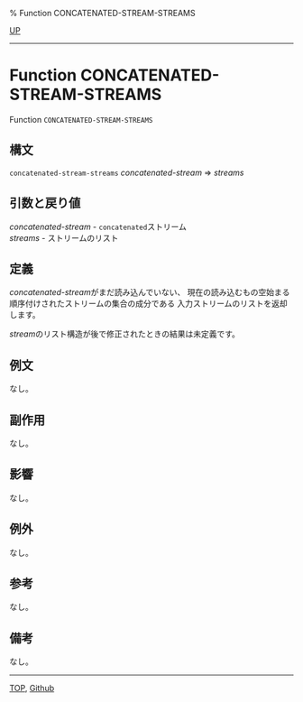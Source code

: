 % Function CONCATENATED-STREAM-STREAMS

[UP](21.2.html)  

---

# Function **CONCATENATED-STREAM-STREAMS**


Function `CONCATENATED-STREAM-STREAMS`


## 構文

`concatenated-stream-streams` *concatenated-stream* => *streams*


## 引数と戻り値

*concatenated-stream* - `concatenated`ストリーム  
*streams* - ストリームのリスト


## 定義

*concatenated-stream*がまだ読み込んでいない、
現在の読み込むもの空始まる順序付けされたストリームの集合の成分である
入力ストリームのリストを返却します。

*stream*のリスト構造が後で修正されたときの結果は未定義です。


## 例文

なし。


## 副作用

なし。


## 影響

なし。


## 例外

なし。


## 参考

なし。


## 備考

なし。


---
[TOP](index.html),  [Github](https://github.com/nptcl/npt-japanese)


